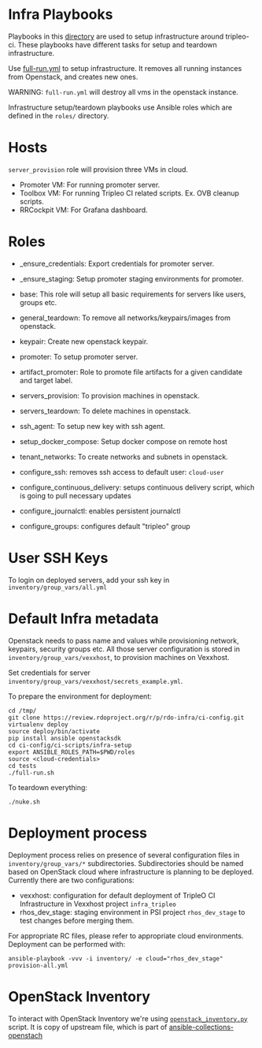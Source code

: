 Infra Playbooks
===============

Playbooks in this [directory](https://github.com/rdo-infra/ci-config/tree/master/ci-scripts/infra-setup/) are used to setup infrastructure around
tripleo-ci. These playbooks have different tasks for setup and teardown
infrastructure.

Use [full-run.yml](https://github.com/rdo-infra/ci-config/blob/master/ci-scripts/infra-setup/full-run.yml) to setup infrastructure. It removes all running instances from Openstack, and creates new ones.

WARNING: `full-run.yml` will destroy all vms in the openstack instance.


Infrastructure setup/teardown playbooks use Ansible roles which are defined in the `roles/` directory.

Hosts
=====
`server_provision` role will provision three VMs in cloud.
- Promoter VM: For running promoter server.
- Toolbox VM: For running Tripleo CI related scripts. Ex. OVB cleanup scripts.
- RRCockpit VM: For Grafana dashboard.

Roles
=====
  - _ensure_credentials: Export credentials for promoter server.
  - _ensure_staging: Setup promoter staging environments for promoter.
  - base: This role will setup all basic requirements for servers like users, groups etc.
  - general_teardown: To remove all networks/keypairs/images from openstack.
  - keypair: Create new openstack keypair.
  - promoter: To setup promoter server.
  - artifact_promoter: Role to promote file artifacts for a given candidate and target label.
  - servers_provision: To provision machines in openstack.
  - servers_teardown: To delete machines in openstack.
  - ssh_agent: To setup new key with ssh agent.
  - setup_docker_compose: Setup docker compose on remote host
  - tenant_networks: To create networks and subnets in openstack.

  - configure_ssh: removes ssh access to default user: `cloud-user`
  - configure_continuous_delivery: setups continuous delivery script, which is going to pull necessary updates
  - configure_journalctl: enables persistent journalctl
  - configure_groups: configures default "tripleo" group

User SSH Keys
=============

To login on deployed servers, add your ssh key in `inventory/group_vars/all.yml`

Default Infra metadata
======================

Openstack needs to pass name and values while provisioning network, keypairs, security groups etc. All those server configuration is stored in `inventory/group_vars/vexxhost`, to provision machines on Vexxhost.

Set credentials for server `inventory/group_vars/vexxhost/secrets_example.yml`.

To prepare the environment for deployment:

    cd /tmp/
    git clone https://review.rdoproject.org/r/p/rdo-infra/ci-config.git
    virtualenv deploy
    source deploy/bin/activate
    pip install ansible openstacksdk
    cd ci-config/ci-scripts/infra-setup
    export ANSIBLE_ROLES_PATH=$PWD/roles
    source <cloud-credentials>
    cd tests
    ./full-run.sh

To teardown everything:

    ./nuke.sh


Deployment process
==================

Deployment process relies on presence of several configuration files in `inventory/group_vars/*` subdirectories.
Subdirectories should be named based on OpenStack cloud where infrastructure is planning to be deployed.
Currently there are two configurations:
  - vexxhost: configuration for default deployment of TripleO CI Infrastructure in Vexxhost project `infra_tripleo`
  - rhos_dev_stage: staging environment in PSI project `rhos_dev_stage` to test changes before merging them.

For appropriate RC files, please refer to appropriate cloud environments.
Deployment can be performed with:

    ansible-playbook -vvv -i inventory/ -e cloud="rhos_dev_stage" provision-all.yml


OpenStack Inventory
===================

To interact with OpenStack Inventory we're using [`openstack_inventory.py`](https://docs.ansible.com/ansible/latest/inventory_guide/intro_dynamic_inventory.html#explicit-use-of-openstack-inventory-script) script.
It is copy of upstream file, which is part of [ansible-collections-openstach](https://github.com/openstack/ansible-collections-openstack/blob/master/scripts/inventory/openstack_inventory.py)
